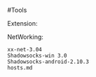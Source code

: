 #Tools

Extension:

NetWorking:

    xx-net-3.04
    Shadowsocks-win 3.0
    Shadowsocks-android-2.10.3
    hosts.md

